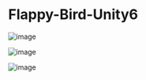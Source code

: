# Flappy-Bird-Unity6

![image](https://github.com/user-attachments/assets/7df4ac39-f971-46cb-bda5-653ec77cd20b)

![image](https://github.com/user-attachments/assets/6a101f6b-fa4f-4e28-accd-18ad6f55010e)

![image](https://github.com/user-attachments/assets/adf71bd6-3456-4cf1-ba0d-236f975e37a8)
